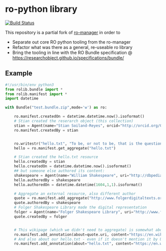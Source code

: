 

# ro-python library

[![Build Status](https://travis-ci.org/ResearchObject/ro-python.svg?branch=master)](https://travis-ci.org/ResearchObject/ro-python)

This repository is a partial fork of [ro-manager](https://github.com/wf4ever/ro-manager) in order to
- Separate out core RO python tooling from the ro-manager
- Refactor what was there as a general, re-useable ro library
- Bring the tooling in line with the RO Bundle specification @ https://researchobject.github.io/specifications/bundle/

## Example

```python
#!/usr/bin/env python3
from rolib.bundle import *
from rolib.manifest import *
import datetime

with Bundle("test.bundle.zip",mode='w') as ro:

    ro.manifest.createdOn = datetime.datetime.now().isoformat()
    # Stian created the reserarch object (this collection)
    stian = Agent(name="Stian Soiland-Reyes", orcid="http://orcid.org/0000-0001-9842-9718")
    ro.manifest.createdBy = stian


    ro.writestr("hello.txt", "To be, or not to be, that is the question")
    hello = ro.manifest.get_aggregate("hello.txt")

    # Stian created the hello.txt resource
    hello.createdBy = stian
    hello.createdOn = datetime.datetime.now().isoformat()
    ## but someone else authored its content:
    shakespeare = Agent(name="William Shakespeare", uri="http://dbpedia.org/page/William_Shakespeare")
    hello.authoredBy = shakespeare
    hello.authoredOn = datetime.datetime(1604,1,1).isoformat()

    # Aggregate an external resource, also different author
    quote = ro.manifest.add_aggregate("http://www.folgerdigitaltexts.org/?chapter=5&play=Ham&loc=line-3.1.64")
    quote.authoredBy = shakespeare
    # Folger Shakespeare Library made the digital representation
    folger = Agent(name="Folger Shakespeare Library", uri="http://www.folgerdigitaltexts.org/?chapter=0&?target=credit")
    quote.createdBy = folger


    # This wikipage (which we didn't need to aggregate) is somewhat about this quote
    ro.manifest.add_annotation(about=quote.uri, content="https://en.wikipedia.org/wiki/To_be,_or_not_to_be")
    # And also about our hello.txt - even if it doesn't mention it by URL
    ro.manifest.add_annotation(about="hello.txt", content="https://en.wikipedia.org/wiki/To_be,_or_not_to_be")
```
